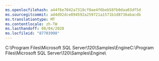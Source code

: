 ```yaml
---
ms.openlocfilehash: a44f6e7042a7318cf0ae4f6beb58fb0daa03df5d
ms.sourcegitcommit: ad4d92dce894592a259721a1571b1d8736abacdb
ms.translationtype: MT
ms.contentlocale: zh-TW
ms.lasthandoff: 08/04/2020
ms.locfileid: "87703998"
---
```

<span data-ttu-id="23f9c-101">C:\\Program Files\\Microsoft SQL Server\\120\\Samples\\Engine</span><span class="sxs-lookup"><span data-stu-id="23f9c-101">C:\\Program Files\\Microsoft SQL Server\\120\\Samples\\Engine</span></span>\\

